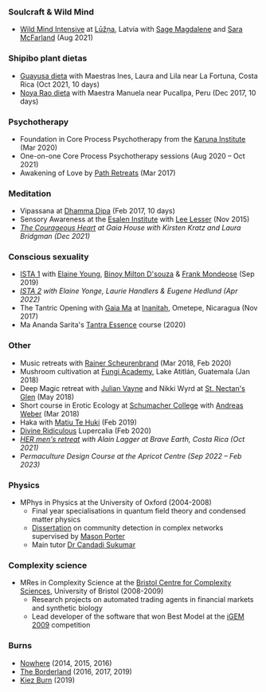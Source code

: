 ### Soulcraft & Wild Mind

* [Wild Mind Intensive](https://www.soulcraft.eu/events/wild-mind-intensive-2) at [Lūžņa](https://www.soulcraft.eu/about), Latvia with [Sage Magdalene](https://sagemagdalene.com/) and [Sara McFarland](https://www.saramcfarland.com/) (Aug 2021)

### Shipibo plant dietas

*   [Guayusa dieta](https://www.sovereignxnature.com/shipibodieta) with Maestras Ines, Laura and Lila near La Fortuna, Costa Rica (Oct 2021, 10 days)
*   [Noya Rao dieta](https://medium.com/@stephenreid321/dieta-with-noya-rao-part-1-welcome-to-the-jungle-23bdefec1dad) with Maestra Manuela near Pucallpa, Peru (Dec 2017, 10 days)

### Psychotherapy

*   Foundation in Core Process Psychotherapy from the [Karuna Institute](https://www.karuna-institute.co.uk/foundation-training.html) (Mar 2020)
*   One-on-one Core Process Psychotherapy sessions (Aug 2020 – Oct 2021)
*   Awakening of Love by [Path Retreats](http://pathretreats.com) (Mar 2017)

### Meditation

*   Vipassana at [Dhamma Dipa](https://www.dipa.dhamma.org/) (Feb 2017, 10 days)
*   Sensory Awareness at the [Esalen Institute](https://www.esalen.org/) with [Lee Lesser](http://www.returntooursenses.com/) (Nov 2015)
*   *[The Courageous Heart](https://gaiahouse.co.uk/programme-2021/the-courageous-heart/) at Gaia House with Kirsten Kratz and Laura Bridgman (Dec 2021)*

### Conscious sexuality

*   [ISTA 1](https://ista.life/) with [Elaine Young](https://www.thetantricshaman.com/), [Binoy Milton D'souza](https://lovemovementevolution.com/) & [Frank Mondeose](https://frankmondeose.com/) (Sep 2019)
*   *[ISTA 2](https://ista.life/events/county-louth-ireland-ista-level-2-apr-2022) with Elaine Yonge, Laurie Handlers & Eugene Hedlund (Apr 2022)*
*   The Tantric Opening with [Gaia Ma](https://gaiagasm.com/) at [Inanitah](https://www.inanitah.com/), Ometepe, Nicaragua (Nov 2017)
*   Ma Ananda Sarita's [Tantra Essence](https://www.tantra-garden.com/the-master-lover/) course (2020)

### Other

*   Music retreats with [Rainer Scheurenbrand](https://open.spotify.com/artist/2ZQinGoK9FA6ohO68q65A5) (Mar 2018, Feb 2020)
*   Mushroom cultivation at [Fungi Academy](http://fungiacademy.com/), Lake Atitlán, Guatemala (Jan 2018)
*   Deep Magic retreat with [Julian Vayne](https://theblogofbaphomet.com/) and Nikki Wyrd at [St. Nectan's Glen](https://www.st-nectansglen.co.uk/) (May 2018)
*   Short course in Erotic Ecology at [Schumacher College](https://schumachercollege.org.uk) with [Andreas Weber](https://en.wikipedia.org/wiki/Andreas_Weber_(writer)) (Mar 2018)
*   Haka with [Matiu Te Huki](https://rainbowwarrior.nz/) (Feb 2019)
*   [Divine Ridiculous](https://www.facebook.com/groups/divine.ridiculous/) Lupercalia (Feb 2020)
*   *[HER men's retreat](https://www.braveearth.com/experiences/her20-dp5h6) with Alain Lagger at Brave Earth, Costa Rica (Oct 2021)*
*   *Permaculture Design Course at the Apricot Centre (Sep 2022 – Feb 2023)*

### Physics

*   MPhys in Physics at the University of Oxford (2004-2008)
    *   Final year specialisations in quantum field theory and condensed matter physics
    *   [Dissertation](https://stephenreid.net/reid_report_final.pdf) on community detection in complex networks supervised by [Mason Porter](https://en.wikipedia.org/wiki/Mason_Porter)
    *   Main tutor [Dr Candadi Sukumar](https://www.wadham.ox.ac.uk/people/emeritus-fellows/s/candadi-sukumar)

### Complexity science

*   MRes in Complexity Science at the [Bristol Centre for Complexity Sciences](http://www.bristol.ac.uk/bccs/), University of Bristol (2008-2009)
    *   Research projects on automated trading agents in financial markets and synthetic biology
    *   Lead developer of the software that won Best Model at the [iGEM 2009](https://igem.org/Results?year=2009) competition

### Burns

*   [Nowhere](http://goingnowhere.org) (2014, 2015, 2016)
*   [The Borderland](http://theborderland.se) (2016, 2017, 2019)
*   [Kiez Burn](https://kiezburn.org/) (2019)